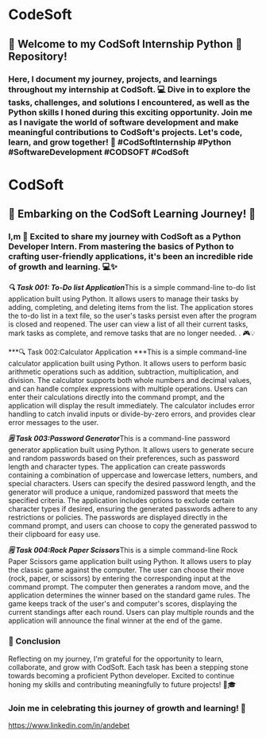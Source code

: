 # CodeSoft
## 🚀 Welcome to my CodSoft Internship Python 🐍 Repository!
### Here, I document my journey, projects, and learnings throughout my internship at CodSoft. 💻 Dive in to explore the tasks, challenges, and solutions I encountered, as well as the Python skills I honed during this exciting opportunity. Join me as I navigate the world of software development and make meaningful contributions to CodSoft's projects. Let's code, learn, and grow together! 🌱 #CodSoftInternship #Python #SoftwareDevelopment #CODSOFT #CodSoft
# CodSoft
## 🌟 Embarking on the CodSoft Learning Journey! 🚀
### I,m  🌟 Excited to share my journey with CodSoft as a Python Developer Intern. From mastering the basics of Python to crafting user-friendly applications, it's been an incredible ride of growth and learning. 💻✨

***🔍 Task 001: To-Do list Application***This is a simple command-line to-do list application built using Python. It allows users to manage their tasks by adding, completing, and deleting items from the list. The application stores the to-do list in a text file, so the user's tasks persist even after the program is closed and reopened. The user can view a list of all their current tasks, mark tasks as complete, and remove tasks that are no longer needed. . 🎮💡

***🔍 Task 002:Calculator Application ***This is a simple command-line calculator application built using Python. It allows users to perform basic arithmetic operations such as addition, subtraction, multiplication, and division. The calculator supports both whole numbers and decimal values, and can handle complex expressions with multiple operations. Users can enter their calculations directly into the command prompt, and the application will display the result immediately. The calculator includes error handling to catch invalid inputs or divide-by-zero errors, and provides clear error messages to the user.

***🗒️ Task 003:Password Generator***This is a command-line password generator application built using Python. It allows users to generate secure and random passwords based on their preferences, such as password length and character types. The application can create passwords containing a combination of uppercase and lowercase letters, numbers, and special characters. Users can specify the desired password length, and the generator will produce a unique, randomized password that meets the specified criteria. The application includes options to exclude certain character types if desired, ensuring the generated passwords adhere to any restrictions or policies. The passwords are displayed directly in the command prompt, and users can choose to copy the generated passwod to their clipboard for easy use.

***🗒️ Task 004:Rock Paper Scissors***This is a simple command-line Rock Paper Scissors game application built using Python. It allows users to play the classic game against the computer. The user can choose their move (rock, paper, or scissors) by entering the corresponding input at the command prompt. The computer then generates a random move, and the application determines the winner based on the standard game rules. The game keeps track of the user's and computer's scores, displaying the current standings after each round. Users can play multiple rounds and the application will announce the final winner at the end of the game. 
### 💼 Conclusion

Reflecting on my journey, I'm grateful for the opportunity to learn, collaborate, and grow with CodSoft. Each task has been a stepping stone towards becoming a proficient Python developer. Excited to continue honing my skills and contributing meaningfully to future projects! 💪🎓

### Join me in celebrating this journey of growth and learning! 🚀
https://www.linkedin.com/in/andebet

